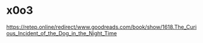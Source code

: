 # x0o3
https://retep.online/redirect/www.goodreads.com/book/show/1618.The_Curious_Incident_of_the_Dog_in_the_Night_Time
